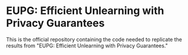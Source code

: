 # EUPG: Efficient Unlearning with Privacy Guarantees
This is the official repository containing the code needed to replicate the results from "EUPG: Efficient Unlearning with Privacy Guarantees."
